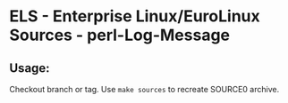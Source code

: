 # ELS - Enterprise Linux/EuroLinux Sources - perl-Log-Message
 
## Usage:
  Checkout branch or tag. Use `make sources` to recreate  SOURCE0 archive.
